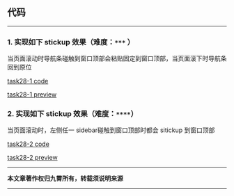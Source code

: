 
## 代码

---
### 1. 实现如下 stickup 效果（难度：`***` ）
当页面滚动时导航条碰触到窗口顶部会粘贴固定到窗口顶部，当页面滚下时导航条回到原位

[task28-1 code](https://github.com/jirengu-inc/jrg-renwu7/blob/master/members/%E8%B5%96%E9%9C%84/task-28/task28-1.html)

[task28-1 preview](http://book.jirengu.com/jirengu-inc/jrg-renwu7/members/%E8%B5%96%E9%9C%84/task-28/task28-1.html)

### 2. 实现如下 stickup 效果（难度：`****`）
当页面滚动时，左侧任一 sidebar碰触到窗口顶部时都会 sitickup 到窗口顶部

[task28-2 code](https://github.com/jirengu-inc/jrg-renwu7/blob/master/members/%E8%B5%96%E9%9C%84/task-28/task28-2.html)

[task28-2 preview](http://book.jirengu.com/jirengu-inc/jrg-renwu7/members/%E8%B5%96%E9%9C%84/task-28/task28-2.html)


---
**本文章著作权归九霄所有，转载须说明来源**

---



